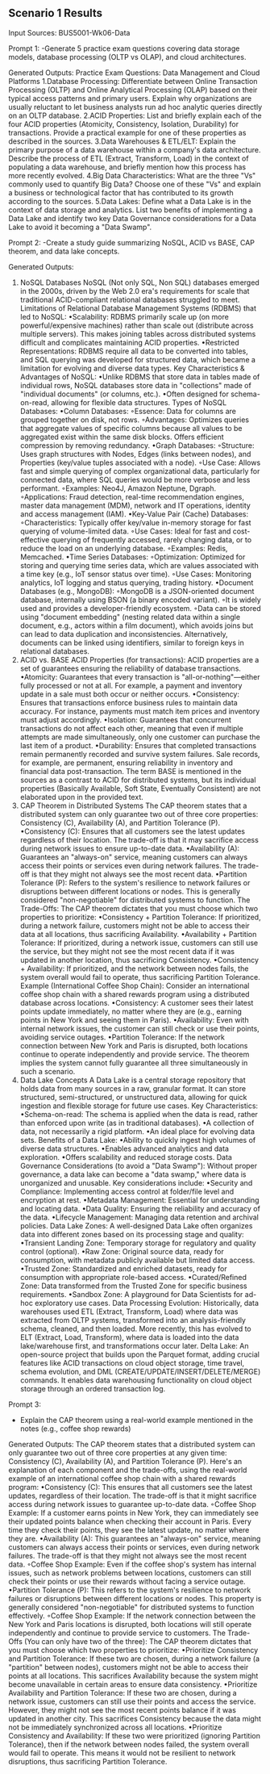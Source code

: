 ## Scenario 1 Results
Input Sources: BUS5001-Wk06-Data

Prompt 1: 
-Generate 5 practice exam questions covering data storage models, database processing (OLTP vs OLAP), and cloud architectures.
              
Generated Outputs:
Practice Exam Questions: Data Management and Cloud Platforms
1.Database Processing: Differentiate between Online Transaction Processing (OLTP) and Online Analytical Processing (OLAP) based on their typical access patterns and primary users. Explain why organizations are usually reluctant to let business analysts run ad hoc analytic queries directly on an OLTP database.
2.ACID Properties: List and briefly explain each of the four ACID properties (Atomicity, Consistency, Isolation, Durability) for transactions. Provide a practical example for one of these properties as described in the sources.
3.Data Warehouses & ETL/ELT: Explain the primary purpose of a data warehouse within a company's data architecture. Describe the process of ETL (Extract, Transform, Load) in the context of populating a data warehouse, and briefly mention how this process has more recently evolved.
4.Big Data Characteristics: What are the three "Vs" commonly used to quantify Big Data? Choose one of these "Vs" and explain a business or technological factor that has contributed to its growth according to the sources.
5.Data Lakes: Define what a Data Lake is in the context of data storage and analytics. List two benefits of implementing a Data Lake and identify two key Data Governance considerations for a Data Lake to avoid it becoming a "Data Swamp".

Prompt 2: 
-Create a study guide summarizing NoSQL, ACID vs BASE, CAP theorem, and data lake concepts.

Generated Outputs:
1. NoSQL Databases
NoSQL (Not only SQL, Non SQL) databases emerged in the 2000s, driven by the Web 2.0 era's requirements for scale that traditional ACID-compliant relational databases struggled to meet.
Limitations of Relational Database Management Systems (RDBMS) that led to NoSQL:
•Scalability: RDBMS primarily scale up (on more powerful/expensive machines) rather than scale out (distribute across multiple servers). This makes joining tables across distributed systems difficult and complicates maintaining ACID properties.
•Restricted Representations: RDBMS require all data to be converted into tables, and SQL querying was developed for structured data, which became a limitation for evolving and diverse data types.
Key Characteristics & Advantages of NoSQL:
•Unlike RDBMS that store data in tables made of individual rows, NoSQL databases store data in "collections" made of "individual documents" (or columns, etc.).
•Often designed for schema-on-read, allowing for flexible data structures.
Types of NoSQL Databases:
•Column Databases:
◦Essence: Data for columns are grouped together on disk, not rows.
◦Advantages: Optimizes queries that aggregate values of specific columns because all values to be aggregated exist within the same disk blocks. Offers efficient compression by removing redundancy.
•Graph Databases:
◦Structure: Uses graph structures with Nodes, Edges (links between nodes), and Properties (key/value tuples associated with a node).
◦Use Case: Allows fast and simple querying of complex organizational data, particularly for connected data, where SQL queries would be more verbose and less performant.
◦Examples: Neo4J, Amazon Neptune, Dgraph.
◦Applications: Fraud detection, real-time recommendation engines, master data management (MDM), network and IT operations, identity and access management (IAM).
•Key-Value Pair (Cache) Databases:
◦Characteristics: Typically offer key/value in-memory storage for fast querying of volume-limited data.
◦Use Cases: Ideal for fast and cost-effective querying of frequently accessed, rarely changing data, or to reduce the load on an underlying database.
◦Examples: Redis, Memcached.
•Time Series Databases:
◦Optimization: Optimized for storing and querying time series data, which are values associated with a time key (e.g., IoT sensor status over time).
◦Use Cases: Monitoring analytics, IoT logging and status querying, trading history.
•Document Databases (e.g., MongoDB):
◦MongoDB is a JSON-oriented document database, internally using BSON (a binary encoded variant).
◦It is widely used and provides a developer-friendly ecosystem.
◦Data can be stored using "document embedding" (nesting related data within a single document, e.g., actors within a film document), which avoids joins but can lead to data duplication and inconsistencies. Alternatively, documents can be linked using identifiers, similar to foreign keys in relational databases.
2. ACID vs. BASE
ACID Properties (for transactions): ACID properties are a set of guarantees ensuring the reliability of database transactions.
•Atomicity: Guarantees that every transaction is "all-or-nothing"—either fully processed or not at all. For example, a payment and inventory update in a sale must both occur or neither occurs.
•Consistency: Ensures that transactions enforce business rules to maintain data accuracy. For instance, payments must match item prices and inventory must adjust accordingly.
•Isolation: Guarantees that concurrent transactions do not affect each other, meaning that even if multiple attempts are made simultaneously, only one customer can purchase the last item of a product.
•Durability: Ensures that completed transactions remain permanently recorded and survive system failures. Sale records, for example, are permanent, ensuring reliability in inventory and financial data post-transaction.
The term BASE is mentioned in the sources as a contrast to ACID for distributed systems, but its individual properties (Basically Available, Soft State, Eventually Consistent) are not elaborated upon in the provided text.
3. CAP Theorem in Distributed Systems
The CAP theorem states that a distributed system can only guarantee two out of three core properties: Consistency (C), Availability (A), and Partition Tolerance (P).
•Consistency (C): Ensures that all customers see the latest updates regardless of their location. The trade-off is that it may sacrifice access during network issues to ensure up-to-date data.
•Availability (A): Guarantees an "always-on" service, meaning customers can always access their points or services even during network failures. The trade-off is that they might not always see the most recent data.
•Partition Tolerance (P): Refers to the system's resilience to network failures or disruptions between different locations or nodes. This is generally considered "non-negotiable" for distributed systems to function.
The Trade-Offs: The CAP theorem dictates that you must choose which two properties to prioritize:
•Consistency + Partition Tolerance: If prioritized, during a network failure, customers might not be able to access their data at all locations, thus sacrificing Availability.
•Availability + Partition Tolerance: If prioritized, during a network issue, customers can still use the service, but they might not see the most recent data if it was updated in another location, thus sacrificing Consistency.
•Consistency + Availability: If prioritized, and the network between nodes fails, the system overall would fail to operate, thus sacrificing Partition Tolerance.
Example (International Coffee Shop Chain): Consider an international coffee shop chain with a shared rewards program using a distributed database across locations.
•Consistency: A customer sees their latest points update immediately, no matter where they are (e.g., earning points in New York and seeing them in Paris).
•Availability: Even with internal network issues, the customer can still check or use their points, avoiding service outages.
•Partition Tolerance: If the network connection between New York and Paris is disrupted, both locations continue to operate independently and provide service. The theorem implies the system cannot fully guarantee all three simultaneously in such a scenario.
4. Data Lake Concepts
A Data Lake is a central storage repository that holds data from many sources in a raw, granular format. It can store structured, semi-structured, or unstructured data, allowing for quick ingestion and flexible storage for future use cases.
Key Characteristics:
•Schema-on-read: The schema is applied when the data is read, rather than enforced upon write (as in traditional databases).
•A collection of data, not necessarily a rigid platform.
•An ideal place for evolving data sets.
Benefits of a Data Lake:
•Ability to quickly ingest high volumes of diverse data structures.
•Enables advanced analytics and data exploration.
•Offers scalability and reduced storage costs.
Data Governance Considerations (to avoid a "Data Swamp"): Without proper governance, a data lake can become a "data swamp," where data is unorganized and unusable. Key considerations include:
•Security and Compliance: Implementing access control at folder/file level and encryption at rest.
•Metadata Management: Essential for understanding and locating data.
•Data Quality: Ensuring the reliability and accuracy of the data.
•Lifecycle Management: Managing data retention and archival policies.
Data Lake Zones: A well-designed Data Lake often organizes data into different zones based on its processing stage and quality:
•Transient Landing Zone: Temporary storage for regulatory and quality control (optional).
•Raw Zone: Original source data, ready for consumption, with metadata publicly available but limited data access.
•Trusted Zone: Standardized and enriched datasets, ready for consumption with appropriate role-based access.
•Curated/Refined Zone: Data transformed from the Trusted Zone for specific business requirements.
•Sandbox Zone: A playground for Data Scientists for ad-hoc exploratory use cases.
Data Processing Evolution: Historically, data warehouses used ETL (Extract, Transform, Load) where data was extracted from OLTP systems, transformed into an analysis-friendly schema, cleaned, and then loaded. More recently, this has evolved to ELT (Extract, Load, Transform), where data is loaded into the data lake/warehouse first, and transformations occur later.
Delta Lake: An open-source project that builds upon the Parquet format, adding crucial features like ACID transactions on cloud object storage, time travel, schema evolution, and DML (CREATE/UPDATE/INSERT/DELETE/MERGE) commands. It enables data warehousing functionality on cloud object storage through an ordered transaction log.

Prompt 3: 
- Explain the CAP theorem using a real-world example mentioned in the notes (e.g., coffee shop rewards)

Generated Outputs:
The CAP theorem states that a distributed system can only guarantee two out of three core properties at any given time: Consistency (C), Availability (A), and Partition Tolerance (P).
Here's an explanation of each component and the trade-offs, using the real-world example of an international coffee shop chain with a shared rewards program:
•Consistency (C): This ensures that all customers see the latest updates, regardless of their location. The trade-off is that it might sacrifice access during network issues to guarantee up-to-date data.
◦Coffee Shop Example: If a customer earns points in New York, they can immediately see their updated points balance when checking their account in Paris. Every time they check their points, they see the latest update, no matter where they are.
•Availability (A): This guarantees an "always-on" service, meaning customers can always access their points or services, even during network failures. The trade-off is that they might not always see the most recent data.
◦Coffee Shop Example: Even if the coffee shop's system has internal issues, such as network problems between locations, customers can still check their points or use their rewards without facing a service outage.
•Partition Tolerance (P): This refers to the system's resilience to network failures or disruptions between different locations or nodes. This property is generally considered "non-negotiable" for distributed systems to function effectively.
◦Coffee Shop Example: If the network connection between the New York and Paris locations is disrupted, both locations will still operate independently and continue to provide service to customers.
The Trade-Offs (You can only have two of the three):
The CAP theorem dictates that you must choose which two properties to prioritize:
•Prioritize Consistency and Partition Tolerance: If these two are chosen, during a network failure (a "partition" between nodes), customers might not be able to access their points at all locations. This sacrifices Availability because the system might become unavailable in certain areas to ensure data consistency.
•Prioritize Availability and Partition Tolerance: If these two are chosen, during a network issue, customers can still use their points and access the service. However, they might not see the most recent points balance if it was updated in another city. This sacrifices Consistency because the data might not be immediately synchronized across all locations.
•Prioritize Consistency and Availability: If these two were prioritized (ignoring Partition Tolerance), then if the network between nodes failed, the system overall would fail to operate. This means it would not be resilient to network disruptions, thus sacrificing Partition Tolerance.
